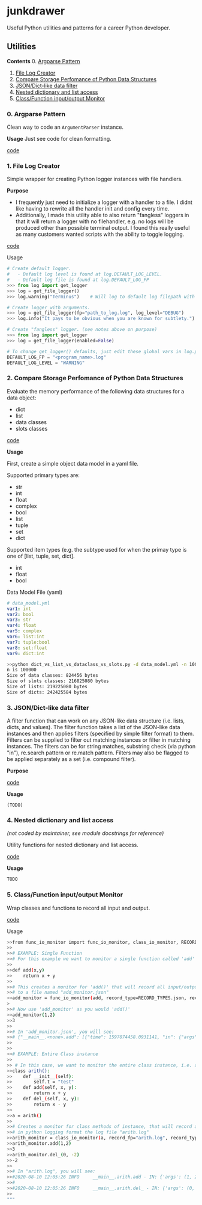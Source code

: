 # junkdrawer
Useful Python utilities and patterns for a career Python developer.

## Utilities

**Contents**
0. [Argparse Pattern](#Argparse-Pattern)
1. [File Log Creator](#File-Log-Creator)
2. [Compare Storage Perfomance of Python Data Structures](Compare-Storage-Perfomance-of-Python-Data-Structures)
3. [JSON/Dict-like data filter](JSON/Dict-like-data-filter)
4. [Nested dictionary and list access](#Nested-dictionary-and-list-access)
5. [Class/Function input/output Monitor](#Class/Function-input/output-Monitor)

### 0. Argparse Pattern

Clean way to code an `ArgumentParser` instance.

**Usage**
Just see code for clean formatting.

[code](/junkdrawer/arg_parser.py)

### 1. File Log Creator

Simple wrapper for creating Python logger instances with file handlers.

**Purpose**
- I frequently just need to initialize a logger with a handler to a file. I didnt like having to rewrite all the handler init and config every time.
- Additionally, I made this utility able to also return "fangless" loggers in that it will return a logger with no filehandler, e.g. no logs will be produced other than possible terminal output. I found this really useful as many customers wanted scripts with the ability to toggle logging.

[code](/junkdrawer/log.py)

Usage
```python
# Create default logger.
#   - Default log level is found at log.DEFAULT_LOG_LEVEL.
#   - Default log file is found at log.DEFAULT_LOG_FP
>>> from log import get_logger
>>> log = get_file_logger()
>>> log.warning("Terminus")    # Will log to default log filepath with default log level mask.

# Create logger with arguments.
>>> log = get_file_logger(fp="path_to_log.log", log_level="DEBUG")
>>> log.info("It pays to be obvious when you are known for subtlety.")

# Create "fangless" logger. (see notes above on purpose)
>>> from log import get_logger
>>> log = get_file_logger(enabled=False)

# To change get_logger() defaults, just edit these global vars in log.py
DEFAULT_LOG_FP = "<program_name>.log"
DEFAULT_LOG_LEVEL = "WARNING"
```

### 2. Compare Storage Perfomance of Python Data Structures

Evaluate the memory performance of the following data structures for a data object:
- dict
- list
- data classes
- slots classes

[code](junkdrawer/dict_vs_list_vs_dataclass_vs_slots.py)

**Usage**

First, create a simple object data model in a yaml file.

Supported primary types are:
- str
- int
- float
- complex
- bool
- list
- tuple
- set
- dict

Supported item types (e.g. the subtype used for when the primay type
is one of [list, tuple, set, dict].
- int
- float
- bool

Data Model File (yaml)
```yml
# data_model.yml
var1: int
var2: bool
var3: str
var4: float
var5: complex
var6: list:int
var7: tuple:bool
var8: set:float
var9: dict:int
```

```sh
>>python dict_vs_list_vs_dataclass_vs_slots.py -d data_model.yml -n 100000
n is 100000
Size of data classes: 824456 bytes
Size of slots classes: 216825080 bytes
Size of lists: 219225080 bytes
Size of dicts: 242425584 bytes
```

### 3. JSON/Dict-like data filter

A filter function that can work on any JSON-like data structure (i.e. lists, dicts, and values). The filter function takes a list of the JSON-like data instances and then applies filters (specified by simple filter format) to them. Filters can be supplied to filter out matching instances or filter in matching instances. The filters can be for string matches, substring check (via python "in"), re.search pattern or re.match pattern. Filters may also be flagged to be applied separately as a set (i.e. compound filter).

**Purpose**

[code](/junkdrawer/json_data_struct_filter.py)

**Usage**
```
(TODO)
```

### 4. Nested dictionary and list access

_(not coded by maintainer, see module docstrings for reference)_

Utility functions for nested dictionary and list access.

[code](junkdrawer/nested_dict_access_by_key_list.py)

**Usage**
```sh
TODO
```

### 5. Class/Function input/output Monitor

Wrap classes and functions to record all input and output.

[code](junkdrawer/func_io_monitor.py)

Usage
```sh
>>from func_io_monitor import func_io_monitor, class_io_monitor, RECORD_TYPES
>>
>># EXAMPLE: Single Function
>># For this example we want to monitor a single function called 'add'
>>
>>def add(x,y)
>>    return x + y
>>
>># This creates a monitor for 'add()' that will record all input/output to 'add()' in JSON format
>># to a file named "add_monitor.json"
>>add_monitor = func_io_monitor(add, record_type=RECORD_TYPES.json, record_fp="add_monitor.json")
>
>># Now use 'add_monitor' as you would 'add()'
>>add_monitor(1,2)
>>3
>>
>># In 'add_monitor.json', you will see:
>># {"__main__.<none>.add": [{"time": 1597074458.0931141, "in": {"args": [1, 2], "kwargs": {}}, "out": "3"}]}
>>
>>
>># EXAMPLE: Entire Class instance
>>
>> # In this case, we want to monitor the entire class instance, i.e. all its methods
>>class arith():
>>    def __init__(self):
>>        self.t = "test"
>>    def add(self, x, y):
>>        return x + y
>>    def del_(self, x, y):
>>        return x - y 
>>
>>a = arith()
>>
>># Creates a monitor for class methods of instance, that will record all inputs/outputs
>># in python logging format the log file "arith.log"
>>arith_monitor = class_io_monitor(a, record_fp="arith.log", record_type=RECORD_TYPES.log)
>>arith_monitor.add(1,2)
>>3
>>arith_monitor.del_(0, -2)
>>-2
>>
>># In "arith.log", you will see:
>>#2020-08-10 12:05:26 INFO     __main__.arith.add - IN: {'args': (1, 2), 'kwargs': {}} - OUT: 3 
>>#
>>#2020-08-10 12:05:26 INFO     __main__.arith.del_ - IN: {'args': (0, -2), 'kwargs': {}} - OUT: 2
>>
"""
```
